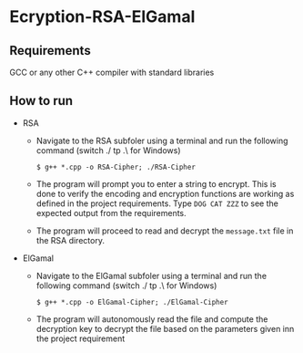 # Ecryption-RSA-ElGamal

## Requirements
GCC or any other C++ compiler with standard libraries

## How to run
* RSA
  - Navigate to the RSA subfoler using a terminal and run the following command (switch ./ tp .\ for Windows)

        $ g++ *.cpp -o RSA-Cipher; ./RSA-Cipher
      
  - The program will prompt you to enter a string to encrypt. This is done to verify the encoding and encryption functions are working as defined in the project requirements. Type `DOG CAT ZZZ` to see the expected output from the requirements.
  - The program will proceed to read and decrypt the `message.txt` file in the RSA directory.

* ElGamal
  - Navigate to the ElGamal subfoler using a terminal and run the following command (switch ./ tp .\ for Windows)
        
        $ g++ *.cpp -o ElGamal-Cipher; ./ElGamal-Cipher
  - The program will autonomously read the file and compute the decryption key to decrypt the file based on the parameters given inn the project requirement
